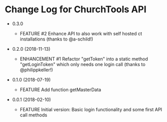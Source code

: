 Change Log for ChurchTools API
==============================

* 0.3.0
    * FEATURE     #2   Enhance API to also work with self hosted ct installations (thanks to @a-schild!)

* 0.2.0 (2018-11-13)
    * ENHANCEMENT #1   Refactor "getToken" into a static method "getLoginToken" which only needs one login call (thanks to @philippkeller!)

* 0.1.0 (2018-07-19)
    * FEATURE          Add function getMasterData

* 0.0.1 (2018-02-10)
    * FEATURE          Initial version: Basic login functionality and some first API call methods
